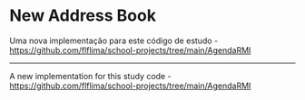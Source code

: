# New Address Book

Uma nova implementação para este código de estudo - https://github.com/flflima/school-projects/tree/main/AgendaRMI

------

A new implementation for this study code - https://github.com/flflima/school-projects/tree/main/AgendaRMI
